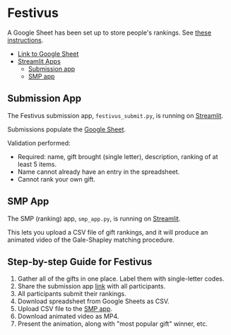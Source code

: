 # Festivus

A Google Sheet has been set up to store people's rankings. See [these instructions](https://docs.streamlit.io/develop/tutorials/databases/private-gsheet).

- [Link to Google Sheet][Google sheet]
- [Streamlit Apps](https://share.streamlit.io)
  - [Submission app]
  - [SMP app]

## Submission App

The Festivus submission app, `festivus_submit.py`, is running on [Streamlit][Submission app].

Submissions populate the [Google Sheet].

Validation performed:

- Required: name, gift brought (single letter), description, ranking of at least 5 items.
- Name cannot already have an entry in the spreadsheet.
- Cannot rank your own gift.

## SMP App

The SMP (ranking) app, `smp_app.py`, is running on [Streamlit][SMP app].

This lets you upload a CSV file of gift rankings, and it will produce an animated video of the Gale-Shapley matching procedure.

## Step-by-step Guide for Festivus

1. Gather all of the gifts in one place. Label them with single-letter codes.
2. Share the submission app [link][Submission app] with all participants.
3. All participants submit their rankings.
4. Download spreadsheet from Google Sheets as CSV.
5. Upload CSV file to the [SMP app].
6. Download animated video as MP4.
7. Present the animation, along with "most popular gift" winner, etc.

<!-- Links -->

[Google sheet]: https://docs.google.com/spreadsheets/d/1Ofsf4TvR66I3hSslhSe2dR--cN-ZaeA31Mkb7blzgqo/edit?gid=0#gid=0
[Submission app]: https://cppwbuzhkpdjhnnjfgjvge.streamlit.app
[SMP app]: https://jeremander-pysoc-binsmp-app-m1nk2v.streamlit.app
